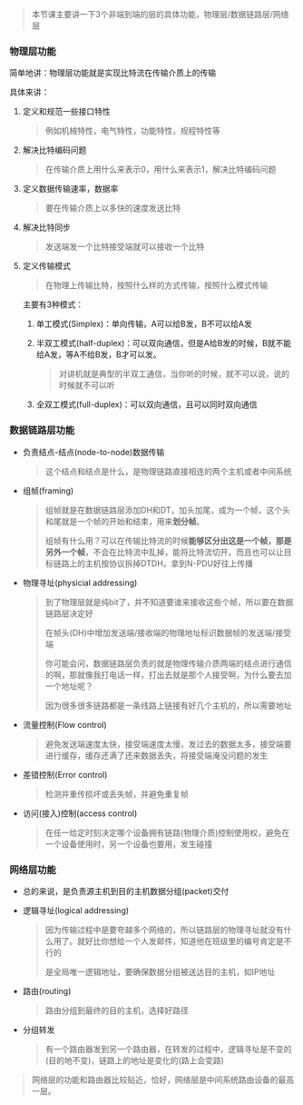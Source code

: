> 本节课主要讲一下3个非端到端的层的具体功能，物理层/数据链路层/网络层

### 物理层功能

简单地讲：物理层功能就是实现比特流在传输介质上的传输

具体来讲：

1. 定义和规范一些接口特性

   > 例如机械特性，电气特性，功能特性，规程特性等

2. 解决比特编码问题

   > 在传输介质上用什么来表示0，用什么来表示1，解决比特编码问题

3. 定义数据传输速率，数据率

   > 要在传输介质上以多快的速度发送比特

4. 解决比特同步

   > 发送端发一个比特接受端就可以接收一个比特

5. 定义传输模式

   > 在物理上传输比特，按照什么样的方式传输，按照什么模式传输

   主要有3种模式：

   1. 单工模式(Simplex)：单向传输，A可以给B发，B不可以给A发

   2. 半双工模式(half-duplex)：可以双向通信，但是A给B发的时候，B就不能给A发，等A不给B发，B才可以发。

      > 对讲机就是典型的半双工通信，当你听的时候，就不可以说，说的时候就不可以听

   3. 全双工模式(full-duplex)：可以双向通信，且可以同时双向通信



### 数据链路层功能

* 负责结点-结点(node-to-node)数据传输

  > 这个结点和结点是什么，是物理链路直接相连的两个主机或者中间系统

* 组帧(framing)

  > 组帧就是在数据链路层添加DH和DT，加头加尾，成为一个帧，这个头和尾就是一个帧的开始和结束，用来**划分帧**。
  >
  > 组帧有什么用？可以在传输比特流的时候**能够区分出这是一个帧，那是另外一个帧**，不会在比特流中乱掉，能将比特流切开。而且也可以让目标链路上的主机按协议拆掉DTDH，拿到N-PDU好往上传播

* 物理寻址(physicial addressing)

  > 到了物理层就是纯bit了，并不知道要谁来接收这些个帧，所以要在数据链路层决定好
  >
  > 在帧头(DH)中增加发送端/接收端的物理地址标识数据帧的发送端/接受端
  >
  >  
  >
  > 你可能会问，数据链路层负责的就是物理传输介质两端的结点进行通信的啊，那就像我打电话一样，打出去就是那个人接受啊，为什么要去加一个地址呢？
  >
  > 因为很多很多链路都是一条线路上链接有好几个主机的，所以需要地址

* 流量控制(Flow control)

  > 避免发送端速度太快，接受端速度太慢，发过去的数据太多，接受端要进行缓存，缓存还满了还来数据丢失，将接受端淹没问题的发生

* 差错控制(Error control)

  > 检测并重传损坏或丢失帧，并避免重复帧

* 访问(接入)控制(access control)

  > 在任一给定时刻决定哪个设备拥有链路(物理介质)控制使用权，避免在一个设备使用时，另一个设备也要用，发生碰撞



### 网络层功能

* 总的来说，是负责源主机到目的主机数据分组(packet)交付

* 逻辑寻址(logical addressing)

  > 因为传输过程中是要夸越多个网络的，所以链路层的物理寻址就没有什么用了。就好比你想给一个人发邮件，知道他在班级里的编号肯定是不行的
  >
  >  
  >
  > 是全局唯一逻辑地址，要确保数据分组被送达目的主机，如IP地址

* 路由(routing)

  > 路由分组到最终的目的主机，选择好路径

* 分组转发

  > 有一个路由器发到另一个路由器，在转发的过程中，逻辑寻址是不变的(目的地不变)，链路上的地址是变化的(路上会变路)

> 网络层的功能和路由器比较贴近，恰好，网络层是中间系统路由设备的最高一层。
